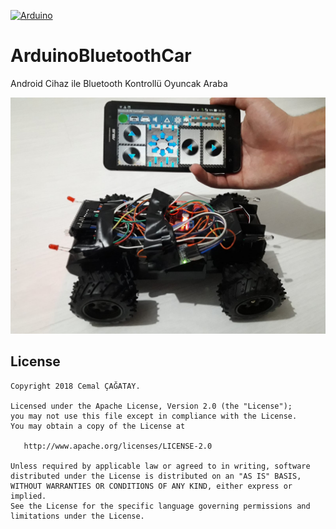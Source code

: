 [![Arduino](https://img.shields.io/badge/Android%20Arsenal-Logger-brightgreen.svg?style=flat)](http://android-arsenal.com/details/1/1658)



# ArduinoBluetoothCar

Android Cihaz ile Bluetooth Kontrollü Oyuncak Araba

<img src="https://github.com/cemalcagatay/ArduinoBluetoothCar/blob/master/project.jpg"/>


License
--------

    Copyright 2018 Cemal ÇAĞATAY.

    Licensed under the Apache License, Version 2.0 (the "License");
    you may not use this file except in compliance with the License.
    You may obtain a copy of the License at

       http://www.apache.org/licenses/LICENSE-2.0

    Unless required by applicable law or agreed to in writing, software
    distributed under the License is distributed on an "AS IS" BASIS,
    WITHOUT WARRANTIES OR CONDITIONS OF ANY KIND, either express or implied.
    See the License for the specific language governing permissions and
    limitations under the License.
